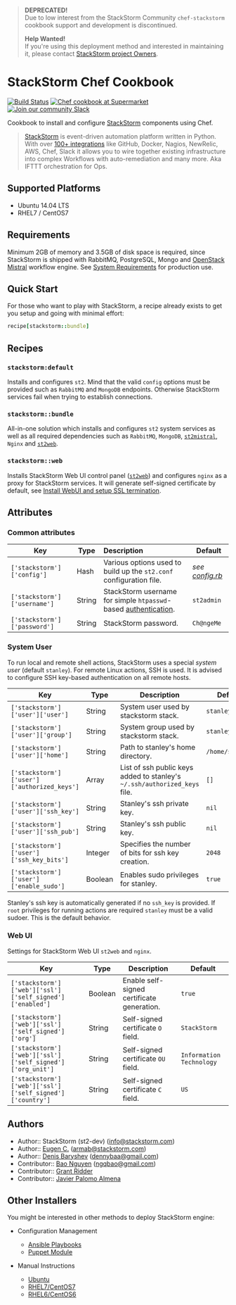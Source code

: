 > **DEPRECATED!**  
> Due to low interest from the StackStorm Community `chef-stackstorm` cookbook support and development is discontinued.
>
> **Help Wanted!**  
If you're using this deployment method and interested in maintaining it, please contact [StackStorm project Owners](https://github.com/StackStorm/st2/blob/master/OWNERS.md).

# StackStorm Chef Cookbook
[![Build Status](https://travis-ci.org/StackStorm/chef-stackstorm.svg)](https://travis-ci.org/StackStorm/chef-stackstorm)
[![Chef cookbook at Supermarket](https://img.shields.io/cookbook/v/stackstorm.svg?maxAge=2592000)](https://supermarket.chef.io/cookbooks/stackstorm)
[![Join our community Slack](https://stackstorm-community.herokuapp.com/badge.svg)](https://stackstorm.com/community-signup)

Cookbook to install and configure [StackStorm](https://github.com/stackstorm/st2) components using Chef.

> [StackStorm](http://stackstorm.com/) is event-driven automation platform written in Python.
With over [100+ integrations](https://github.com/StackStorm/st2contrib/tree/master/packs) like GitHub, Docker, Nagios, NewRelic, AWS, Chef, Slack it allows you to wire together existing infrastructure into complex Workflows with auto-remediation and many more.
Aka IFTTT orchestration for Ops.

## Supported Platforms
* Ubuntu 14.04 LTS
* RHEL7 / CentOS7

## Requirements
Minimum 2GB of memory and 3.5GB of disk space is required, since StackStorm is shipped with RabbitMQ, PostgreSQL, Mongo and [OpenStack Mistral](https://github.com/stackstorm/chef-openstack-mistral) workflow engine. See [System Requirements](https://docs.stackstorm.com/install/system_requirements.html) for production use.

## Quick Start
For those who want to play with StackStorm, a recipe already exists to get you setup and going with minimal effort:
```rb
recipe[stackstorm::bundle]
```

## Recipes

### `stackstorm:default`
Installs and configures `st2`.
Mind that the valid `config` options must be provided such as `RabbitMQ` and `MongoDB` endpoints.
 Otherwise StackStorm services fail when trying to establish connections.

### `stackstorm::bundle`
All-in-one solution which installs and configures `st2` system services as well as all required dependencies such as `RabbitMQ`, `MongoDB`, [`st2mistral`](https://github.com/StackStorm/chef-openstack-mistral), `Nginx` and [`st2web`](https://github.com/StackStorm/st2web).

### `stackstorm::web`
Installs StackStorm Web UI control panel ([`st2web`](https://github.com/StackStorm/st2web)) and configures `nginx` as a proxy for StackStorm services.
It will generate self-signed certificate by default, see [Install WebUI and setup SSL termination](https://docs.stackstorm.com/install/deb.html#install-webui-and-setup-ssl-termination).

## Attributes
### Common attributes
| Key | Type | Description | Default |
| --- | --- | :--- | --- |
| `['stackstorm']['config']` | Hash | Various options used to build up the `st2.conf` configuration file. | *see [config.rb](attributes/config.rb)* |
| `['stackstorm']['username']` | String | StackStorm username for simple `htpasswd`-based [authentication](https://docs.stackstorm.com/install/deb.html?highlight=flat_file#configure-authentication). | `st2admin` |
| `['stackstorm']['password']` | String | StackStorm password. | `Ch@ngeMe` |

### System User
To run local and remote shell actions, StackStorm uses a special _system user_ (default `stanley`). For remote Linux actions, SSH is used. It is advised to configure SSH key-based authentication on all remote hosts.

| Key | Type | Description | Default |
| --- | --- | --- | --- |
| `['stackstorm']['user']['user']` | String | System user used by stackstorm stack. | `stanley` |
| `['stackstorm']['user']['group']` | String | System group used by stackstorm stack. | `stanley` |
| `['stackstorm']['user']['home']` | String | Path to stanley's home directory. | `/home/stanley` |
| `['stackstorm']['user']['authorized_keys']` | Array | List of ssh public keys added to stanley's `~/.ssh/authorized_keys` file. | `[]` |
| `['stackstorm']['user']['ssh_key']` | String | Stanley's ssh private key. | `nil` |
| `['stackstorm']['user']['ssh_pub']` | String | Stanley's ssh public key. | `nil` |
| `['stackstorm']['user']['ssh_key_bits']` | Integer | Specifies the number of bits for ssh key creation. | `2048` |
| `['stackstorm']['user']['enable_sudo']` | Boolean | Enables sudo privileges for stanley. | `true` |
Stanley's ssh key is automatically generated if no `ssh_key` is provided. If `root` privileges for running actions are required `stanley` must be a valid sudoer. This is the default behavior.

### Web UI
Settings for StackStorm Web UI `st2web` and `nginx`.

| Key | Type | Description | Default |
| --- | --- | --- | --- |
| `['stackstorm']['web']['ssl']['self_signed']['enabled']` | Boolean | Enable self-signed certificate generation. | `true` |
| `['stackstorm']['web']['ssl']['self_signed']['org']` | String | Self-signed certificate `O` field. | `StackStorm` |
| `['stackstorm']['web']['ssl']['self_signed']['org_unit']` | String | Self-signed certificate `OU` field. | `Information Technology` |
| `['stackstorm']['web']['ssl']['self_signed']['country']` | String | Self-signed certificate `C` field. | `US` |

## Authors
* Author:: StackStorm (st2-dev) (<info@stackstorm.com>)
* Author:: [Eugen C.](https://github.com/armab/) (<armab@stackstorm.com>)
* Author:: [Denis Baryshev](https://github.com/armab/) (<dennybaa@gmail.com>)
* Contributor:: [Bao Nguyen](https://github.com/sysbot) (<ngqbao@gmail.com>)
* Contributor:: [Grant Ridder](https://github.com/shortdudey123)
* Contributor:: [Javier Palomo Almena](https://github.com/jvrplmlmn)

## Other Installers
You might be interested in other methods to deploy StackStorm engine:
* Configuration Management
  * [Ansible Playbooks](https://github.com/stackstorm/ansible-st2)
  * [Puppet Module](https://github.com/stackstorm/puppet-st2)

* Manual Instructions
  * [Ubuntu](https://docs.stackstorm.com/install/deb.html)
  * [RHEL7/CentOS7](https://docs.stackstorm.com/install/rhel7.html)
  * [RHEL6/CentOS6](https://docs.stackstorm.com/install/rhel6.html)
